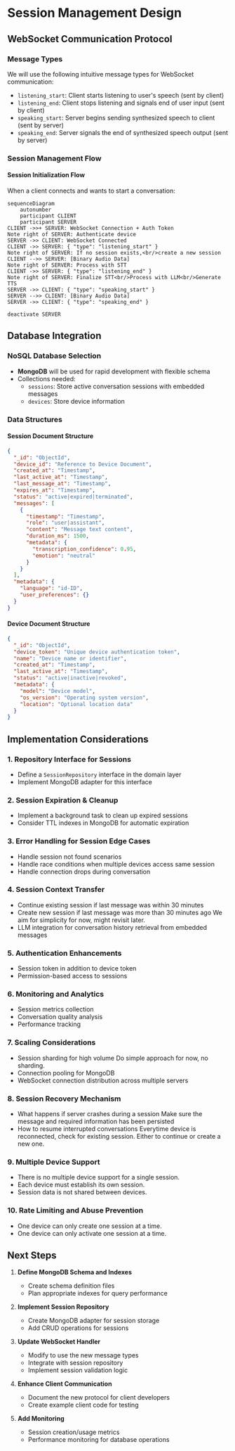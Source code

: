 # Session Management Design

## WebSocket Communication Protocol

### Message Types

We will use the following intuitive message types for WebSocket communication:

- `listening_start`: Client starts listening to user's speech (sent by client)
- `listening_end`: Client stops listening and signals end of user input (sent by client)
- `speaking_start`: Server begins sending synthesized speech to client (sent by server)
- `speaking_end`: Server signals the end of synthesized speech output (sent by server)

### Session Management Flow

#### Session Initialization Flow

When a client connects and wants to start a conversation:

```mermaid
sequenceDiagram
    autonumber
    participant CLIENT
    participant SERVER
CLIENT ->>+ SERVER: WebSocket Connection + Auth Token
Note right of SERVER: Authenticate device
SERVER ->> CLIENT: WebSocket Connected
CLIENT ->> SERVER: { "type": "listening_start" }
Note right of SERVER: If no session exists,<br/>create a new session
CLIENT -->> SERVER: [Binary Audio Data]
Note right of SERVER: Process with STT
CLIENT ->> SERVER: { "type": "listening_end" }
Note right of SERVER: Finalize STT<br/>Process with LLM<br/>Generate TTS
SERVER ->> CLIENT: { "type": "speaking_start" }
SERVER -->> CLIENT: [Binary Audio Data]
SERVER ->> CLIENT: { "type": "speaking_end" }

deactivate SERVER
```

## Database Integration

### NoSQL Database Selection

- **MongoDB** will be used for rapid development with flexible schema
- Collections needed:
  - `sessions`: Store active conversation sessions with embedded messages
  - `devices`: Store device information

### Data Structures

#### Session Document Structure
```json
{
  "_id": "ObjectId",
  "device_id": "Reference to Device Document",
  "created_at": "Timestamp",
  "last_active_at": "Timestamp",
  "last_message_at": "Timestamp",
  "expires_at": "Timestamp",
  "status": "active|expired|terminated",
  "messages": [
    {
      "timestamp": "Timestamp",
      "role": "user|assistant",
      "content": "Message text content",
      "duration_ms": 1500,
      "metadata": {
        "transcription_confidence": 0.95,
        "emotion": "neutral"
      }
    }
  ],
  "metadata": {
    "language": "id-ID",
    "user_preferences": {}
  }
}
```

#### Device Document Structure
```json
{
  "_id": "ObjectId",
  "device_token": "Unique device authentication token",
  "name": "Device name or identifier",
  "created_at": "Timestamp",
  "last_active_at": "Timestamp",
  "status": "active|inactive|revoked",
  "metadata": {
    "model": "Device model",
    "os_version": "Operating system version",
    "location": "Optional location data"
  }
}
```

## Implementation Considerations

### 1. Repository Interface for Sessions
- Define a `SessionRepository` interface in the domain layer
- Implement MongoDB adapter for this interface

### 2. Session Expiration & Cleanup
- Implement a background task to clean up expired sessions
- Consider TTL indexes in MongoDB for automatic expiration

### 3. Error Handling for Session Edge Cases
- Handle session not found scenarios
- Handle race conditions when multiple devices access same session
- Handle connection drops during conversation

### 4. Session Context Transfer
- Continue existing session if last message was within 30 minutes
- Create new session if last message was more than 30 minutes ago
   We aim for simplicity for now, might revisit later.
- LLM integration for conversation history retrieval from embedded messages

### 5. Authentication Enhancements
- Session token in addition to device token
- Permission-based access to sessions

### 6. Monitoring and Analytics
- Session metrics collection
- Conversation quality analysis
- Performance tracking

### 7. Scaling Considerations
- Session sharding for high volume
   Do simple approach for now, no sharding.
- Connection pooling for MongoDB
- WebSocket connection distribution across multiple servers

### 8. Session Recovery Mechanism
- What happens if server crashes during a session
   Make sure the message and required information has been persisted
- How to resume interrupted conversations
   Everytime device is reconnected, check for existing session. Either to continue or create a new one.

### 9. Multiple Device Support
- There is no multiple device support for a single session.
- Each device must establish its own session.
- Session data is not shared between devices.

### 10. Rate Limiting and Abuse Prevention
- One device can only create one session at a time.
- One device can only activate one session at a time.

## Next Steps

1. **Define MongoDB Schema and Indexes**
   - Create schema definition files
   - Plan appropriate indexes for query performance

2. **Implement Session Repository**
   - Create MongoDB adapter for session storage
   - Add CRUD operations for sessions

3. **Update WebSocket Handler**
   - Modify to use the new message types
   - Integrate with session repository
   - Implement session validation logic

4. **Enhance Client Communication**
   - Document the new protocol for client developers
   - Create example client code for testing

5. **Add Monitoring**
   - Session creation/usage metrics
   - Performance monitoring for database operations
